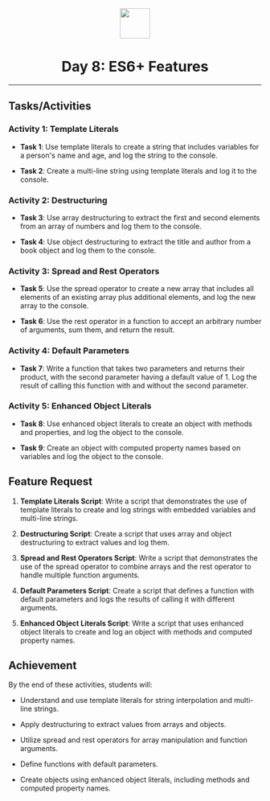 <div align="center">
  <img height="60" src="https://img.icons8.com/color/344/javascript.png">
  <h1>Day 8: ES6+ Features</h1>
</div>

---

## Tasks/Activities

### Activity 1: Template Literals

- **Task 1**: Use template literals to create a string that includes variables for a person's name and age, and log the string to the console.

- **Task 2**: Create a multi-line string using template literals and log it to the console.

### Activity 2: Destructuring

- **Task 3**: Use array destructuring to extract the first and second elements from an array of numbers and log them to the console.

- **Task 4**: Use object destructuring to extract the title and author from a book object and log them to the console.

### Activity 3: Spread and Rest Operators

- **Task 5**: Use the spread operator to create a new array that includes all elements of an existing array plus additional elements, and log the new array to the console.

- **Task 6**: Use the rest operator in a function to accept an arbitrary number of arguments, sum them, and return the result.

### Activity 4: Default Parameters

- **Task 7**: Write a function that takes two parameters and returns their product, with the second parameter having a default value of 1. Log the result of calling this function with and without the second parameter.

### Activity 5: Enhanced Object Literals

- **Task 8**: Use enhanced object literals to create an object with methods and properties, and log the object to the console.

- **Task 9**: Create an object with computed property names based on variables and log the object to the console.

## Feature Request

1. **Template Literals Script**: Write a script that demonstrates the use of template literals to create and log strings with embedded variables and multi-line strings.

2. **Destructuring Script**: Create a script that uses array and object destructuring to extract values and log them.

3. **Spread and Rest Operators Script**: Write a script that demonstrates the use of the spread operator to combine arrays and the rest operator to handle multiple function arguments.

4. **Default Parameters Script**: Create a script that defines a function with default parameters and logs the results of calling it with different arguments.

5. **Enhanced Object Literals Script**: Write a script that uses enhanced object literals to create and log an object with methods and computed property names.

## Achievement

By the end of these activities, students will:

- Understand and use template literals for string interpolation and multi-line strings.

- Apply destructuring to extract values from arrays and objects.

- Utilize spread and rest operators for array manipulation and function arguments.

- Define functions with default parameters.

- Create objects using enhanced object literals, including methods and computed property names.
